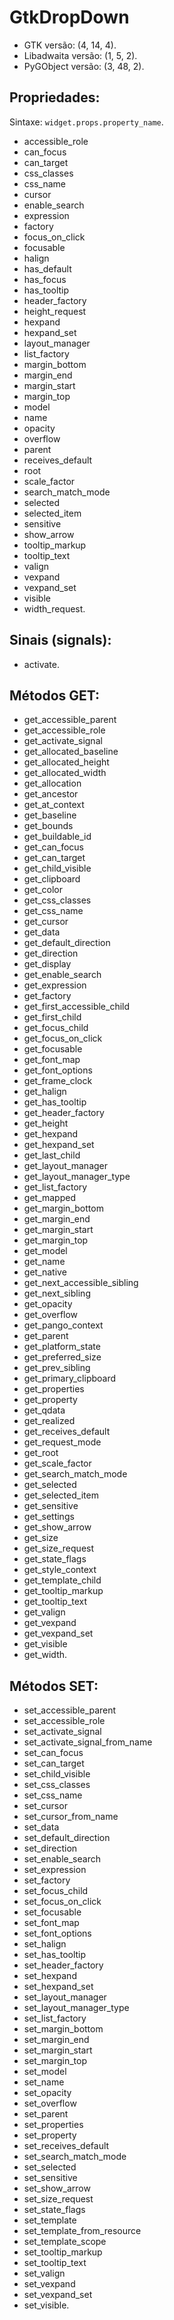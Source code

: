 # GtkDropDown

- GTK versão: (4, 14, 4).
- Libadwaita versão: (1, 5, 2).
- PyGObject versão: (3, 48, 2).

## Propriedades:

Sintaxe: `widget.props.property_name`.

- accessible_role
- can_focus
- can_target
- css_classes
- css_name
- cursor
- enable_search
- expression
- factory
- focus_on_click
- focusable
- halign
- has_default
- has_focus
- has_tooltip
- header_factory
- height_request
- hexpand
- hexpand_set
- layout_manager
- list_factory
- margin_bottom
- margin_end
- margin_start
- margin_top
- model
- name
- opacity
- overflow
- parent
- receives_default
- root
- scale_factor
- search_match_mode
- selected
- selected_item
- sensitive
- show_arrow
- tooltip_markup
- tooltip_text
- valign
- vexpand
- vexpand_set
- visible
- width_request.

## Sinais (signals):

- activate.

## Métodos GET:

- get_accessible_parent
- get_accessible_role
- get_activate_signal
- get_allocated_baseline
- get_allocated_height
- get_allocated_width
- get_allocation
- get_ancestor
- get_at_context
- get_baseline
- get_bounds
- get_buildable_id
- get_can_focus
- get_can_target
- get_child_visible
- get_clipboard
- get_color
- get_css_classes
- get_css_name
- get_cursor
- get_data
- get_default_direction
- get_direction
- get_display
- get_enable_search
- get_expression
- get_factory
- get_first_accessible_child
- get_first_child
- get_focus_child
- get_focus_on_click
- get_focusable
- get_font_map
- get_font_options
- get_frame_clock
- get_halign
- get_has_tooltip
- get_header_factory
- get_height
- get_hexpand
- get_hexpand_set
- get_last_child
- get_layout_manager
- get_layout_manager_type
- get_list_factory
- get_mapped
- get_margin_bottom
- get_margin_end
- get_margin_start
- get_margin_top
- get_model
- get_name
- get_native
- get_next_accessible_sibling
- get_next_sibling
- get_opacity
- get_overflow
- get_pango_context
- get_parent
- get_platform_state
- get_preferred_size
- get_prev_sibling
- get_primary_clipboard
- get_properties
- get_property
- get_qdata
- get_realized
- get_receives_default
- get_request_mode
- get_root
- get_scale_factor
- get_search_match_mode
- get_selected
- get_selected_item
- get_sensitive
- get_settings
- get_show_arrow
- get_size
- get_size_request
- get_state_flags
- get_style_context
- get_template_child
- get_tooltip_markup
- get_tooltip_text
- get_valign
- get_vexpand
- get_vexpand_set
- get_visible
- get_width.

## Métodos SET:

- set_accessible_parent
- set_accessible_role
- set_activate_signal
- set_activate_signal_from_name
- set_can_focus
- set_can_target
- set_child_visible
- set_css_classes
- set_css_name
- set_cursor
- set_cursor_from_name
- set_data
- set_default_direction
- set_direction
- set_enable_search
- set_expression
- set_factory
- set_focus_child
- set_focus_on_click
- set_focusable
- set_font_map
- set_font_options
- set_halign
- set_has_tooltip
- set_header_factory
- set_hexpand
- set_hexpand_set
- set_layout_manager
- set_layout_manager_type
- set_list_factory
- set_margin_bottom
- set_margin_end
- set_margin_start
- set_margin_top
- set_model
- set_name
- set_opacity
- set_overflow
- set_parent
- set_properties
- set_property
- set_receives_default
- set_search_match_mode
- set_selected
- set_sensitive
- set_show_arrow
- set_size_request
- set_state_flags
- set_template
- set_template_from_resource
- set_template_scope
- set_tooltip_markup
- set_tooltip_text
- set_valign
- set_vexpand
- set_vexpand_set
- set_visible.
